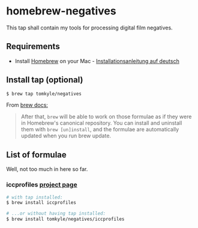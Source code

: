 
# homebrew-negatives

This tap shall contain my tools for processing digital film negatives.

## Requirements

- Install [Homebrew](https://brew.sh/) on your Mac - [Installationsanleitung auf deutsch](https://brew.sh/index_de.html)


## Install tap (optional) 


```bash
$ brew tap tomkyle/negatives
```

From [brew docs:](https://github.com/Homebrew/brew/blob/master/docs/brew-tap.md)

> After that, `brew` will be able to work on those formulae as if they were in Homebrew's canonical repository. You can install and uninstall them with `brew [un]install`, and the formulae are automatically updated when you run brew update. 



## List of formulae

Well, not too much in here so far. 

### iccprofiles [project page](https://github.com/tomkyle/negatives-iccprofiles)
```bash
# with tap installed:
$ brew install iccprofiles

# ...or without having tap installed:
$ brew install tomkyle/negatives/iccprofiles
```
